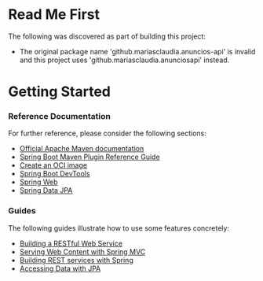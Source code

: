 # Read Me First
The following was discovered as part of building this project:

* The original package name 'github.mariasclaudia.anuncios-api' is invalid and this project uses 'github.mariasclaudia.anunciosapi' instead.

# Getting Started

### Reference Documentation
For further reference, please consider the following sections:

* [Official Apache Maven documentation](https://maven.apache.org/guides/index.html)
* [Spring Boot Maven Plugin Reference Guide](https://docs.spring.io/spring-boot/docs/2.4.5/maven-plugin/reference/html/)
* [Create an OCI image](https://docs.spring.io/spring-boot/docs/2.4.5/maven-plugin/reference/html/#build-image)
* [Spring Boot DevTools](https://docs.spring.io/spring-boot/docs/2.4.5/reference/htmlsingle/#using-boot-devtools)
* [Spring Web](https://docs.spring.io/spring-boot/docs/2.4.5/reference/htmlsingle/#boot-features-developing-web-applications)
* [Spring Data JPA](https://docs.spring.io/spring-boot/docs/2.4.5/reference/htmlsingle/#boot-features-jpa-and-spring-data)

### Guides
The following guides illustrate how to use some features concretely:

* [Building a RESTful Web Service](https://spring.io/guides/gs/rest-service/)
* [Serving Web Content with Spring MVC](https://spring.io/guides/gs/serving-web-content/)
* [Building REST services with Spring](https://spring.io/guides/tutorials/bookmarks/)
* [Accessing Data with JPA](https://spring.io/guides/gs/accessing-data-jpa/)

